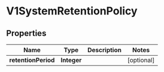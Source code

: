 # V1SystemRetentionPolicy

## Properties
Name | Type | Description | Notes
------------ | ------------- | ------------- | -------------
**retentionPeriod** | **Integer** |  |  [optional]
